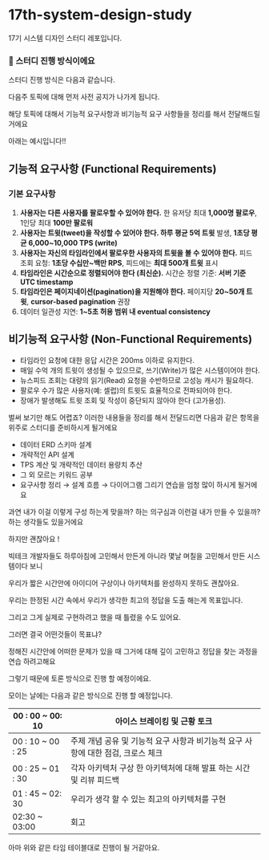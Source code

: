 # 17th-system-design-study
17기 시스템 디자인 스터디 레포입니다. 
 

### 🐾 스터디 진행 방식이에요

스터디 진행 방식은 다음과 같습니다.

다음주 토픽에 대해 먼저 사전 공지가 나가게 됩니다.

해당 토픽에 대해서 기능적 요구사항과 비기능적 요구 사항들을 정리를 해서 전달해드릴거에요

아래는 예시입니다!! 

## 기능적 요구사항 (Functional Requirements)

### 기본 요구사항

1. **사용자는 다른 사용자를 팔로우할 수 있어야 한다.** 한 유저당 최대 **1,000명 팔로우**, 1인당 최대 **100만 팔로워**
2. **사용자는 트윗(tweet)을 작성할 수 있어야 한다. 하루 평균 5억 트윗** 발생, **1초당 평균 6,000~10,000 TPS (write)**
3. **사용자는 자신의 타임라인에서 팔로우한 사용자의 트윗을 볼 수 있어야 한다.** 피드 조회 요청: **1초당 수십만~백만 RPS**, 피드에는 **최대 500개 트윗** 표시
4. **타임라인은 시간순으로 정렬되어야 한다 (최신순).** 시간순 정렬 기준: **서버 기준 UTC timestamp**
5. **타임라인은 페이지네이션(pagination)을 지원해야 한다.** 페이지당 **20~50개 트윗**, **cursor-based pagination** 권장
6. 데이터 일관성 지연: **1~5초 허용 범위 내 eventual consistency**

## 비기능적 요구사항 (Non-Functional Requirements)

- 타임라인 요청에 대한 응답 시간은 200ms 이하로 유지한다.
- 매일 수억 개의 트윗이 생성될 수 있으므로, 쓰기(Write)가 많은 시스템이어야 한다.
- 뉴스피드 조회는 대량의 읽기(Read) 요청을 수반하므로 고성능 캐시가 필요하다.
- 팔로우 수가 많은 사용자(예: 셀럽)의 트윗도 효율적으로 전파되어야 한다.
- 장애가 발생해도 트윗 조회 및 작성이 중단되지 않아야 한다 (고가용성).

벌써 보기만 해도 어렵죠? 이러한 내용들을 정리를 해서 전달드리면 다음과 같은 항목을 위주로 스터디를 준비하시게 될거에요

- 데이터 ERD 스키마 설계
- 개략적인 API 설계
- TPS 계산 및 개략적인 데이터 용량치 추산
- 그 외 모르는 키워드 공부
- 요구사항 정리 → 설계 흐름 → 다이어그램 그리기 연습을 엄청 많이 하시게 될거에요

과연 내가 이걸 이렇게 구성 하는게 맞을까? 하는 의구심과 이런걸 내가 만들 수 있을까? 하는 생각들도 있을거에요

하지만 괜찮아요 !

빅테크 개발자들도 하루아침에 고민해서 만든게 아니라 몇날 며칠을 고민해서 만든 시스템이다 보니

우리가 짧은 시간안에 아이디어 구상이나 아키텍처를 완성하지 못하도 괜찮아요. 

우리는 한정된 시간 속에서 우리가 생각한 최고의 정답을 도출 해는게 목표입니다.

그리고 그게 실제로 구현하려고 했을 때 틀렸을 수도 있어요. 

그러면 결국 어떤것들이 목표냐?

정해진 시간안에 어떠한 문제가 있을 때 그거에 대해 깊이 고민하고 정답을 찾는 과정을 연습 하려고해요

그렇기 때문에 토론 방식으로 진행 할 예정이에요.

모이는 날에는 다음과 같은 방식으로 진행 할 예정입니다.

| 00 : 00 ~ 00: 10 | 아이스 브레이킹 및 근황 토크  |
| --- | --- |
| 00 : 10 ~ 00 : 25 | 주제 개념 공유 및 기능적 요구 사항과 비기능적 요구 사항에 대한 점검, 크로스 체크  |
| 00 : 25 ~ 01 : 30 | 각자 아키텍처 구상 한 아키텍처에 대해 발표 하는 시간 및 리뷰 피드백 |
| 01 : 45 ~ 02: 30 | 우리가 생각 할 수 있는 최고의 아키텍처를 구현  |
| 02:30 ~ 03:00 | 회고 |

아마 위와 같은 타임 테이블대로 진행이 될 거같아요.

